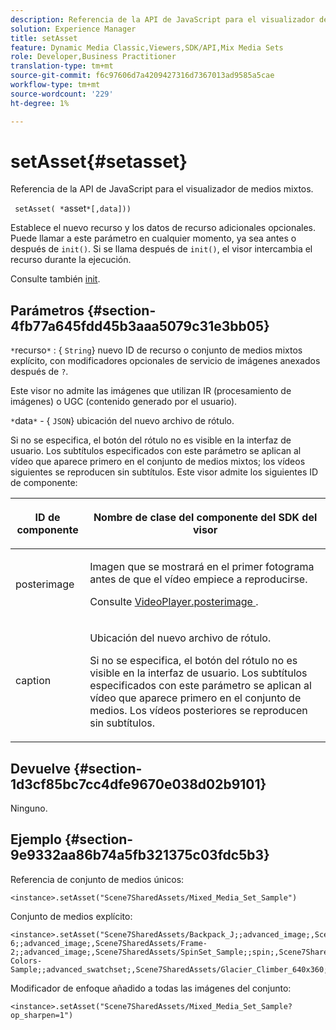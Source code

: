 ```yaml
---
description: Referencia de la API de JavaScript para el visualizador de medios mixtos.
solution: Experience Manager
title: setAsset
feature: Dynamic Media Classic,Viewers,SDK/API,Mix Media Sets
role: Developer,Business Practitioner
translation-type: tm+mt
source-git-commit: f6c97606d7a4209427316d7367013ad9585a5cae
workflow-type: tm+mt
source-wordcount: '229'
ht-degree: 1%

---
```



# setAsset{#setasset}

Referencia de la API de JavaScript para el visualizador de medios mixtos.

` setAsset( *`asset`*[,data]))`

Establece el nuevo recurso y los datos de recurso adicionales opcionales. Puede llamar a este parámetro en cualquier momento, ya sea antes o después de `init()`. Si se llama después de `init()`, el visor intercambia el recurso durante la ejecución.

Consulte también [init](../../../c-html5-s7-aem-asset-viewers/c-html5-mixedmedia-viewer-about/c-html5-mixedmedia-viewer-javascriptapiref/r-html5-mixedmedia-javascriptapiref-init.md#reference-bb4428c155e541b79797f96e17c068ae).

## Parámetros {#section-4fb77a645fdd45b3aaa5079c31e3bb05}

`*`recurso`*` : {  `String`} nuevo ID de recurso o conjunto de medios mixtos explícito, con modificadores opcionales de servicio de imágenes anexados después de  `?`.

Este visor no admite las imágenes que utilizan IR (procesamiento de imágenes) o UGC (contenido generado por el usuario).

`*`data`*`  - {  `JSON`} ubicación del nuevo archivo de rótulo.

Si no se especifica, el botón del rótulo no es visible en la interfaz de usuario. Los subtítulos especificados con este parámetro se aplican al vídeo que aparece primero en el conjunto de medios mixtos; los vídeos siguientes se reproducen sin subtítulos. Este visor admite los siguientes ID de componente:

<table id="table_7B5DD9303EF44ADD847B13FFEAD135D9"> 
 <thead> 
  <tr> 
   <th colname="col1" class="entry"> <p>ID de componente </p> </th> 
   <th colname="col2" class="entry"> <p>Nombre de clase del componente del SDK del visor </p> </th> 
  </tr> 
 </thead>
 <tbody> 
  <tr> 
   <td colname="col1"> <p> <span class="codeph"> posterimage  </span> </p> </td> 
   <td colname="col2"> <p>Imagen que se mostrará en el primer fotograma antes de que el vídeo empiece a reproducirse. </p> <p>Consulte <a href="../../../c-html5-s7-aem-asset-viewers/c-html5-mixedmedia-viewer-about/r-html5-mixedmedia-viewer-config-attrib/r-html5-mixedmedia-viewer-config-attrib-videoplayer-posterimage.md#reference-f424ad0f278b4d14b86ea55e3a73c52b" format="dita" scope="local"> VideoPlayer.posterimage </a>. </p> </td> 
  </tr> 
  <tr> 
   <td colname="col1"> <p> <span class="codeph"> caption  </span> </p> </td> 
   <td colname="col2"> <p> Ubicación del nuevo archivo de rótulo. </p> <p>Si no se especifica, el botón del rótulo no es visible en la interfaz de usuario. Los subtítulos especificados con este parámetro se aplican al vídeo que aparece primero en el conjunto de medios. Los vídeos posteriores se reproducen sin subtítulos. </p> </td> 
  </tr> 
 </tbody> 
</table>

## Devuelve {#section-1d3cf85bc7cc4dfe9670e038d02b9101}

Ninguno.

## Ejemplo {#section-9e9332aa86b74a5fb321375c03fdc5b3}

Referencia de conjunto de medios únicos:

```
<instance>.setAsset("Scene7SharedAssets/Mixed_Media_Set_Sample")
```

Conjunto de medios explícito:

```
<instance>.setAsset("Scene7SharedAssets/Backpack_J;;advanced_image;,Scene7SharedAssets/Frame-6;;advanced_image;,Scene7SharedAssets/Frame-2;;advanced_image;,Scene7SharedAssets/SpinSet_Sample;;spin;,Scene7SharedAssets/ImageSet-Colors-Sample;;advanced_swatchset;,Scene7SharedAssets/Glacier_Climber_640x360;Scene7SharedAssets/Glacier_Climber_640x360;video;")
```

Modificador de enfoque añadido a todas las imágenes del conjunto:

```
<instance>.setAsset("Scene7SharedAssets/Mixed_Media_Set_Sample?op_sharpen=1")
```

